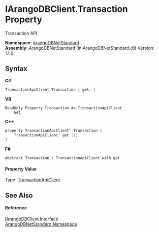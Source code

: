 # IArangoDBClient.Transaction Property 
 

Transaction API

**Namespace:**&nbsp;<a href="069489ce-b545-4054-943a-23b806da64e9">ArangoDBNetStandard</a><br />**Assembly:**&nbsp;ArangoDBNetStandard (in ArangoDBNetStandard.dll) Version: 1.1.0

## Syntax

**C#**<br />
``` C#
TransactionApiClient Transaction { get; }
```

**VB**<br />
``` VB
ReadOnly Property Transaction As TransactionApiClient
	Get
```

**C++**<br />
``` C++
property TransactionApiClient^ Transaction {
	TransactionApiClient^ get ();
}
```

**F#**<br />
``` F#
abstract Transaction : TransactionApiClient with get

```


#### Property Value
Type: <a href="08a22b87-019c-01ce-151e-a7cb24a5ecfc">TransactionApiClient</a>

## See Also


#### Reference
<a href="f1dfcddb-16e2-4d32-96b6-9aba6dc06578">IArangoDBClient Interface</a><br /><a href="069489ce-b545-4054-943a-23b806da64e9">ArangoDBNetStandard Namespace</a><br />